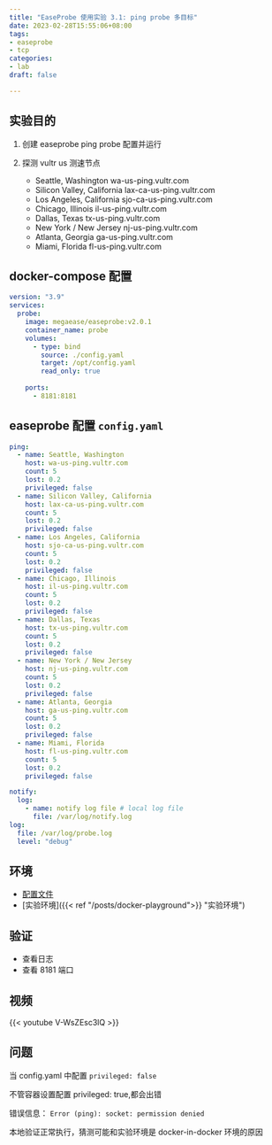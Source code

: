 ```yaml
---
title: "EaseProbe 使用实验 3.1: ping probe 多目标"
date: 2023-02-28T15:55:06+08:00
tags:
- easeprobe
- tcp
categories:
- lab
draft: false

---
```

## 实验目的

1. 创建 easeprobe ping probe 配置并运行

2. 探测 vultr us 测速节点
    - Seattle, Washington wa-us-ping.vultr.com
    - Silicon Valley, California lax-ca-us-ping.vultr.com
    - Los Angeles, California        sjo-ca-us-ping.vultr.com
    - Chicago, Illinois	              il-us-ping.vultr.com
    - Dallas, Texas	                  tx-us-ping.vultr.com
    - New York / New Jersey	          nj-us-ping.vultr.com
    - Atlanta, Georgia	              ga-us-ping.vultr.com
    - Miami, Florida	              fl-us-ping.vultr.com

## docker-compose 配置

```yaml
version: "3.9"
services:
  probe:
    image: megaease/easeprobe:v2.0.1
    container_name: probe
    volumes:
      - type: bind
        source: ./config.yaml
        target: /opt/config.yaml
        read_only: true
    
    ports:
      - 8181:8181
```

## easeprobe 配置 `config.yaml`

```yaml
ping:
  - name: Seattle, Washington 
    host: wa-us-ping.vultr.com
    count: 5
    lost: 0.2
    privileged: false
  - name: Silicon Valley, California
    host: lax-ca-us-ping.vultr.com
    count: 5
    lost: 0.2
    privileged: false
  - name: Los Angeles, California
    host: sjo-ca-us-ping.vultr.com
    count: 5
    lost: 0.2
    privileged: false
  - name: Chicago, Illinois
    host: il-us-ping.vultr.com
    count: 5
    lost: 0.2
    privileged: false
  - name: Dallas, Texas
    host: tx-us-ping.vultr.com
    count: 5
    lost: 0.2
    privileged: false
  - name: New York / New Jersey
    host: nj-us-ping.vultr.com
    count: 5
    lost: 0.2
    privileged: false
  - name: Atlanta, Georgia
    host: ga-us-ping.vultr.com
    count: 5
    lost: 0.2
    privileged: false
  - name: Miami, Florida
    host: fl-us-ping.vultr.com
    count: 5
    lost: 0.2
    privileged: false

notify:
  log:
    - name: notify log file # local log file
      file: /var/log/notify.log
log:
  file: /var/log/probe.log
  level: "debug"
```

## 环境

- [配置文件](https://gist.github.com/21a41137eceac98c057ae5dee335e11b.git)
- [实验环境]({{< ref "/posts/docker-playground">}} "实验环境")

## 验证

- 查看日志
- 查看 8181 端口

## 视频

{{< youtube V-WsZEsc3lQ >}}

## 问题

当 config.yaml 中配置 `privileged: false`

不管容器设置配置 privileged: true,都会出错

错误信息： `Error (ping): socket: permission denied`

本地验证正常执行，猜测可能和实验环境是 docker-in-docker 环境的原因